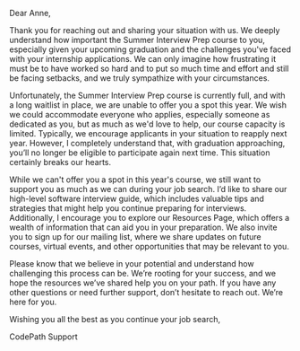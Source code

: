 Dear Anne,

Thank you for reaching out and sharing your situation with us. We deeply understand how important the Summer Interview Prep course to you, especially given your upcoming graduation and the challenges you've faced with your internship applications. We can only imagine how frustrating it must be to have worked so hard and to put so much time and effort and still be facing setbacks, and we truly sympathize with your circumstances.

Unfortunately, the Summer Interview Prep course is currently full, and with a long waitlist in place, we are unable to offer you a spot this year. We wish we could accommodate everyone who applies, especially someone as dedicated as you, but as much as we'd love to help, our course capacity is limited. Typically, we encourage applicants in your situation to reapply next year. However, I completely understand that, with graduation approaching, you’ll no longer be eligible to participate again next time. This situation certainly breaks our hearts.

While we can't offer you a spot in this year's course, we still want to support you as much as we can during your job search. I’d like to share our high-level software interview guide, which includes valuable tips and strategies that might help you continue preparing for interviews. Additionally, I encourage you to explore our Resources Page, which offers a wealth of information that can aid you in your preparation. We also invite you to sign up for our mailing list, where we share updates on future courses, virtual events, and other opportunities that may be relevant to you.

Please know that we believe in your potential and understand how challenging this process can be. We’re rooting for your success, and we hope the resources we’ve shared help you on your path. If you have any other questions or need further support, don’t hesitate to reach out. We’re here for you.

Wishing you all the best as you continue your job search,

CodePath Support
